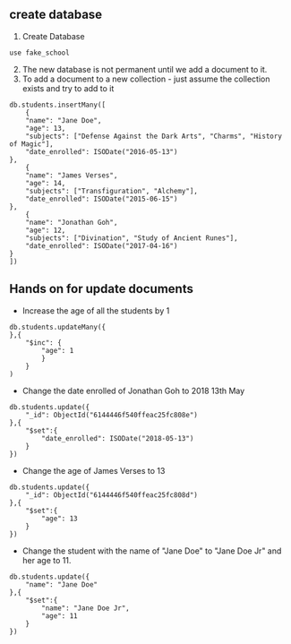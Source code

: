 ## create database

1. Create Database
```
use fake_school
```
2. The new database is not permanent until we add a document to it.
3. To add a document to a new collection - just assume the collection exists and try to add to it
```
db.students.insertMany([
    {
    "name": "Jane Doe",
    "age": 13,
    "subjects": ["Defense Against the Dark Arts", "Charms", "History of Magic"],
    "date_enrolled": ISODate("2016-05-13")
},
    {
    "name": "James Verses",
    "age": 14,
    "subjects": ["Transfiguration", "Alchemy"],
    "date_enrolled": ISODate("2015-06-15")
},
    {
    "name": "Jonathan Goh",
    "age": 12,
    "subjects": ["Divination", "Study of Ancient Runes"],
    "date_enrolled": ISODate("2017-04-16")
}
])
```
## Hands on for update documents
* Increase the age of all the students by 1
```
db.students.updateMany({
},{
    "$inc": {
        "age": 1
        }
    }
)
```

* Change the date enrolled of Jonathan Goh to 2018 13th May
```
db.students.update({
    "_id": ObjectId("6144446f540ffeac25fc808e")
},{
    "$set":{
        "date_enrolled": ISODate("2018-05-13")
    }
})
```
* Change the age of James Verses to 13
```
db.students.update({
    "_id": ObjectId("6144446f540ffeac25fc808d")
},{
    "$set":{
        "age": 13
    }
})

```
* Change the student with the name of "Jane Doe" to "Jane Doe Jr" and her age to 11.

```
db.students.update({
    "name": "Jane Doe"
},{
    "$set":{
        "name": "Jane Doe Jr",
        "age": 11
    }
})
```
